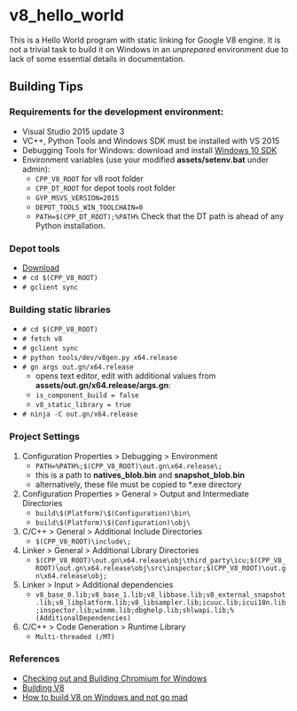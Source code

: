 v8_hello_world
==================================================

This is a Hello World program with static linking for Google V8 engine. It is not a trivial task to build it on Windows in an *unprepared* environment due to lack of some essential details in documentation.


Building Tips
--------------------------------------------------

### Requirements for the development environment:

 - Visual Studio 2015 update 3
 - VC++, Python Tools and Windows SDK must be installed with VS 2015
 - Debugging Tools for Windows: download and install [Windows 10 SDK](<https://developer.microsoft.com/en-us/windows/downloads/windows-10-sdk>)
 - Environment variables (use your modified __assets/setenv.bat__ under admin): 
   - `CPP_V8_ROOT` for v8 root folder
   - `CPP_DT_ROOT` for depot tools root folder
   - `GYP_MSVS_VERSION=2015`
   - `DEPOT_TOOLS_WIN_TOOLCHAIN=0`
   - `PATH=$(CPP_DT_ROOT);%PATH%` Check that the DT path is ahead of any Python installation.

 ### Depot tools
 
 - [Download](<https://storage.googleapis.com/chrome-infra/depot_tools.zip>)
 - `# cd $(CPP_V8_ROOT)`
 - `# gclient sync`

 ### Building static libraries
  - `# cd $(CPP_V8_ROOT)`
  - `# fetch v8`
  - `# gclient sync`
  - `# python tools/dev/v8gen.py x64.release`
  - `# gn args out.gn/x64.release`
     - opens text editor, edit with additional values from __assets/out.gn/x64.release/args.gn__:
     - `is_component_build = false`
     - `v8_static_library = true`
  - `# ninja -C out.gn/x64.release`
  
 ### Project Settings
  1. Configuration Properties > Debugging > Environment
      - `PATH=%PATH%;$(CPP_V8_ROOT)\out.gn\x64.release\;`
      - this is a path to __natives_blob.bin__ and __snapshot_blob.bin__
      - alternatively, these file must be copied to *.exe directory
  2. Configuration Properties > General > Output and Intermediate Directories
      - `build\$(Platform)\$(Configuration)\bin\`
      - `build\$(Platform)\$(Configuration)\obj\`
  3. C/C++ > General > Additional Include Directories
      - `$(CPP_V8_ROOT)\include\;`
  4. Linker > General > Additional Library Directories
      - `$(CPP_V8_ROOT)\out.gn\x64.release\obj\third_party\icu;$(CPP_V8_ROOT)\out.gn\x64.release\obj\src\inspector;$(CPP_V8_ROOT)\out.gn\x64.release\obj;`
  5. Linker > Input > Additional dependencies
      - `v8_base_0.lib;v8_base_1.lib;v8_libbase.lib;v8_external_snapshot.lib;v8_libplatform.lib;v8_libsampler.lib;icuuc.lib;icui18n.lib;inspector.lib;winmm.lib;dbghelp.lib;shlwapi.lib;%(AdditionalDependencies)`
  6. C/C++ > Code Generation > Runtime Library
      - `Multi-threaded (/MT)`
        
 ### References
  - [Checking out and Building Chromium for Windows](<https://chromium.googlesource.com/chromium/src/+/master/docs/windows_build_instructions.md>)
  - [Building V8](<https://github.com/v8/v8/wiki/Building-with-GN>)
  - [How to build V8 on Windows and not go mad](<https://medium.com/dailyjs/how-to-build-v8-on-windows-and-not-go-mad-6347c69aacd4>)
   
 
 